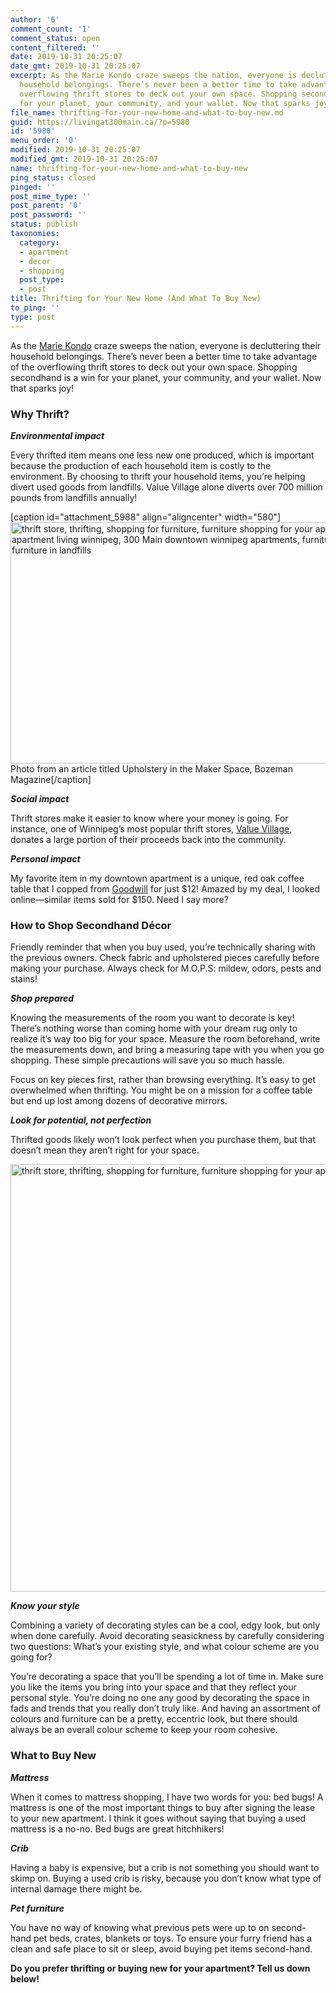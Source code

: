 ```yaml
---
author: '6'
comment_count: '1'
comment_status: open
content_filtered: ''
date: 2019-10-31 20:25:07
date_gmt: 2019-10-31 20:25:07
excerpt: As the Marie Kondo craze sweeps the nation, everyone is decluttering their
  household belongings. There’s never been a better time to take advantage of the
  overflowing thrift stores to deck out your own space. Shopping secondhand is a win
  for your planet, your community, and your wallet. Now that sparks joy!
file_name: thrifting-for-your-new-home-and-what-to-buy-new.md
guid: https://livingat300main.ca/?p=5980
id: '5980'
menu_order: '0'
modified: 2019-10-31 20:25:07
modified_gmt: 2019-10-31 20:25:07
name: thrifting-for-your-new-home-and-what-to-buy-new
ping_status: closed
pinged: ''
post_mime_type: ''
post_parent: '0'
post_password: ''
status: publish
taxonomies:
  category:
  - apartment
  - decor
  - shopping
  post_type:
  - post
title: Thrifting for Your New Home (And What To Buy New)
to_ping: ''
type: post
---
```

As the <a href="https://konmari.com/">Marie Kondo</a> craze sweeps the nation, everyone is decluttering their household belongings. There’s never been a better time to take advantage of the overflowing thrift stores to deck out your own space. Shopping secondhand is a win for your planet, your community, and your wallet. Now that sparks joy!
<h3>Why Thrift?</h3>
<em><strong>Environmental impact</strong></em>

Every thrifted item means one less new one produced, which is important because the production of each household item is costly to the environment. By choosing to thrift your household items, you’re helping divert used goods from landfills. Value Village alone diverts over 700 million pounds from landfills annually!

[caption id="attachment_5988" align="aligncenter" width="580"]<a href="http://bozemanmagazine.com/articles/2016/04/01/26026_upholstery_in_the_maker_space"><img class="size-full wp-image-5988" src="https://livingat300main.ca/wp-content/uploads/2019/10/From-Bozeman-Magazine.jpg" alt="thrift store, thrifting, shopping for furniture, furniture shopping for your apartment, apartment living winnipeg, 300 Main downtown winnipeg apartments, furniture waste, furniture in landfills" width="580" height="386" /></a> Photo from an article titled Upholstery in the Maker Space, Bozeman Magazine[/caption]

<em><strong>Social impact</strong></em>

Thrift stores make it easier to know where your money is going. For instance, one of Winnipeg’s most popular thrift stores, <a href="https://www.valuevillage.com/">Value Village</a>, donates a large portion of their proceeds back into the community.

<em><strong>Personal impact</strong></em>

My favorite item in my downtown apartment is a unique, red oak coffee table that I copped from <a href="http://canadiangoodwill.ca/">Goodwill</a> for just $12! Amazed by my deal, I looked online—similar items sold for $150. Need I say more?
<h3>How to Shop Secondhand Décor</h3>
Friendly reminder that when you buy used, you’re technically sharing with the previous owners. Check fabric and upholstered pieces carefully before making your purchase. Always check for M.O.P.S: mildew, odors, pests and stains!

<em><strong>Shop prepared</strong></em>

Knowing the measurements of the room you want to decorate is key! There’s nothing worse than coming home with your dream rug only to realize it’s way too big for your space. Measure the room beforehand, write the measurements down, and bring a measuring tape with you when you go shopping. These simple precautions will save you so much hassle.

Focus on key pieces first, rather than browsing everything. It’s easy to get overwhelmed when thrifting. You might be on a mission for a coffee table but end up lost among dozens of decorative mirrors.

<em><strong>Look for potential, not perfection</strong></em>

Thrifted goods likely won’t look perfect when you purchase them, but that doesn’t mean they aren’t right for your space.

<img class="aligncenter size-large wp-image-5990" src="https://livingat300main.ca/wp-content/uploads/2019/10/alexandra-gorn-JIUjvqe2ZHg-unsplash-1024x684.jpg" alt="thrift store, thrifting, shopping for furniture, furniture shopping for your apartment, apartment living winnipeg, 300 Main downtown winnipeg apartments" width="1024" height="684" />

<em><strong>Know your style</strong></em>

Combining a variety of decorating styles can be a cool, edgy look, but only when done carefully. Avoid decorating seasickness by carefully considering two questions: What’s your existing style, and what colour scheme are you going for?

You’re decorating a space that you’ll be spending a lot of time in. Make sure you like the items you bring into your space and that they reflect your personal style. You’re doing no one any good by decorating the space in fads and trends that you really don’t truly like. And having an assortment of colours and furniture can be a pretty, eccentric look, but there should always be an overall colour scheme to keep your room cohesive.
<h3>What to Buy New</h3>
<em><strong>Mattress</strong></em>

When it comes to mattress shopping, I have two words for you: bed bugs! A mattress is one of the most important things to buy after signing the lease to your new apartment. I think it goes without saying that buying a used mattress is a no-no. Bed bugs are great hitchhikers!

<em><strong>Crib</strong></em>

Having a baby is expensive, but a crib is not something you should want to skimp on. Buying a used crib is risky, because you don’t know what type of internal damage there might be.

<em><strong>Pet furniture</strong></em>

You have no way of knowing what previous pets were up to on second-hand pet beds, crates, blankets or toys. To ensure your furry friend has a clean and safe place to sit or sleep, avoid buying pet items second-hand.

<strong>Do you prefer thrifting or buying new for your apartment? Tell us down below!</strong>